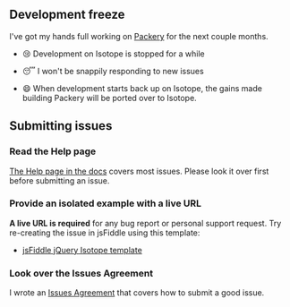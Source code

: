## Development freeze



I've got my hands full working on [Packery](http://metafizzy.co/blog/packery-preview) for the next couple months.



+ :cry: Development on Isotope is stopped for a while

+ :sleeping: I won't be snappily responding to new issues

+ :smile: When development starts back up on Isotope, the gains made building Packery will be ported over to Isotope.



## Submitting issues



### Read the Help page



[The Help page in the docs](http://isotope.metafizzy.co/docs/help.html) covers most issues. Please look it over first before submitting an issue.



### Provide an isolated example with a live URL



**A live URL is required** for any bug report or personal support request. Try re-creating the issue in jsFiddle using this template:



+ [jsFiddle jQuery Isotope template](http://jsfiddle.net/desandro/DQydj/)



### Look over the Issues Agreement



I wrote an [Issues Agreement](https://github.com/desandro/issues-agreement/#readme) that covers how to submit a good issue.

